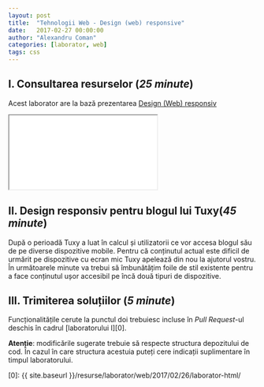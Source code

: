 ```yaml
---
layout: post
title:  "Tehnologii Web - Design (web) responsive"
date:   2017-02-27 00:00:00
author: "Alexandru Coman"
categories: [laborator, web]
tags: css
---
```


## I. Consultarea resurselor (*25 minute*)

Acest laborator are la bază prezentarea [Design (Web) responsiv](https://www.slideshare.net/busaco/foi-de-stiluri-css)

<div id="presentation" class="presentation">
	<iframe src="//www.slideshare.net/slideshow/embed_code/key/xToUy0eEzWI1jD" class="frame" allowfullscreen=""></iframe>
</div>


## II. Design responsiv pentru blogul lui Tuxy(*45 minute*)

După o perioadă Tuxy a luat în calcul și utilizatorii ce vor accesa blogul său de pe diverse dispozitive mobile.
Pentru că conținutul actual este dificil de urmărit pe dispozitive cu ecran mic Tuxy apelează din nou la ajutorul vostru.
În următoarele minute va trebui să îmbunătățim foile de stil existente pentru a face conținutul ușor accesibil pe încă două tipuri de dispozitive.


## III. Trimiterea soluțiilor (*5 minute*)

Funcționalitățile cerute la punctul doi trebuiesc incluse în *Pull Request*-ul deschis în cadrul [laboratorului I][0].

**Atenție**: modificările sugerate trebuie să respecte structura depozitului de cod. În cazul în care structura acestuia puteți cere indicații suplimentare în timpul laboratorului.

[0]: {{ site.baseurl }}/resurse/laborator/web/2017/02/26/laborator-html/

